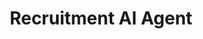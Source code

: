 ---
title: Recruitment AI Agent
emoji: 🌍
colorFrom: pink
colorTo: indigo
sdk: docker
pinned: false
license: mit
---